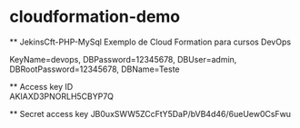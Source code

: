# cloudformation-demo
** JekinsCft-PHP-MySql
Exemplo de Cloud Formation para cursos DevOps

KeyName=devops, DBPassword=12345678, DBUser=admin, DBRootPassword=12345678, DBName=Teste

** Access key ID	
AKIAXD3PNORLH5CBYP7Q	

** Secret access key
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